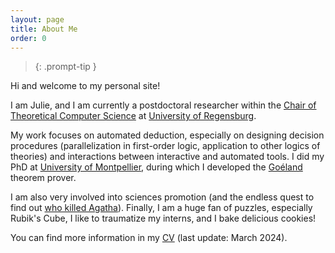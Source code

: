 ```yaml
---
layout: page
title: About Me
order: 0
---
```


> {: .prompt-tip }

Hi and welcome to my personal site! 

I am Julie, and I am currently a postdoctoral researcher within the [Chair of Theoretical Computer Science](https://www.uni-regensburg.de/informatics-data-science/theoretical-informatics/startseite/index.html) at [University of Regensburg](https://www.uni-regensburg.de/en).

My work focuses on automated deduction, especially on designing decision procedures (parallelization in first-order logic, application to other logics of theories) and interactions between interactive and automated tools. 
I did my PhD at [University of Montpellier](https://www.umontpellier.fr/), during which I developed the [Goéland](https://github.com/GoelandProver/Goeland) theorem prover. 

I am also very involved into sciences promotion (and the endless quest to find out [who killed Agatha](https://www.tptp.org/cgi-bin/SeeTPTP?Category=Problems&Domain=PUZ&File=PUZ001+1.p)).
Finally, I am a huge fan of puzzles, especially Rubik's Cube, I like to traumatize my interns, and I bake delicious cookies!

You can find more information in my [CV](/assets/pdf/cv.pdf) (last update: March 2024).
